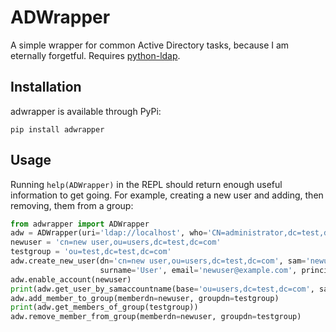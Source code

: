 # ADWrapper
A simple wrapper for common Active Directory tasks, because I am eternally forgetful. 
Requires [python-ldap](https://www.python-ldap.org/).

## Installation

adwrapper is available through PyPi:

`pip install adwrapper`

## Usage

Running `help(ADWrapper)` in the REPL should return enough useful information to get going. 
For example, creating a new user and adding, then removing, them from a group:

```python
from adwrapper import ADWrapper
adw = ADWrapper(uri='ldap://localhost', who='CN=administrator,dc=test,dc=com', cred='password')
newuser = 'cn=new user,ou=users,dc=test,dc=com'
testgroup = 'ou=test,dc=test,dc=com'
adw.create_new_user(dn='cn=new user,ou=users,dc=test,dc=com', sam='newuser', firstname='New',
                    surname='User', email='newuser@example.com', principalname='newuser@test.com')
adw.enable_account(newuser)
print(adw.get_user_by_samaccountname(base='ou=users,dc=test,dc=com', sam='newuser', attrlist=['mail', 'memberOf']))
adw.add_member_to_group(memberdn=newuser, groupdn=testgroup)
print(adw.get_members_of_group(testgroup))
adw.remove_member_from_group(memberdn=newuser, groupdn=testgroup)
```

